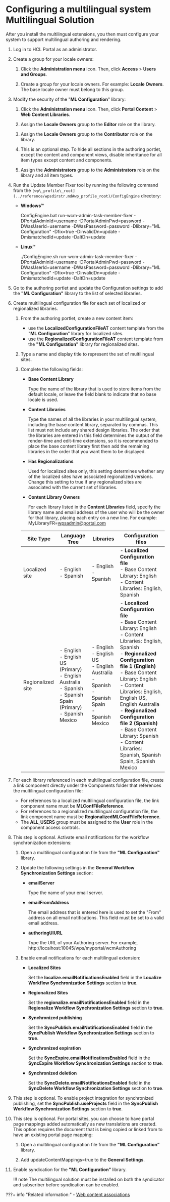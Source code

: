 # Configuring a multilingual system Multilingual Solution

After you install the multilingual extensions, you then must configure your system to support multilingual authoring and rendering.

1.  Log in to HCL Portal as an administrator.

2.  Create a group for your locale owners:

    1.  Click the **Administration menu** icon. Then, click **Access** \> **Users and Groups**.

    2.  Create a group for your locale owners. For example: **Locale Owners**. The base locale owner must belong to this group.

3.  Modify the security of the "**ML Configuration**" library:

    1.  Click the **Administration menu** icon. Then, click **Portal Content** \> **Web Content Libraries**.

    2.  Assign the **Locale Owners** group to the **Editor** role on the library.

    3.  Assign the **Locale Owners** group to the **Contributor** role on the library.

    4.  This is an optional step. To hide all sections in the authoring portlet, except the content and component views, disable inheritance for all item types except content and components.

    5.  Assign the **Administrators** group to the **Administrators** role on the library and all item types.

4.  Run the Update Member Fixer tool by running the following command from the `[wp\_profile\_root](../reference/wpsdirstr.md#wp_profile_root)/ConfigEngine` directory:

    -   **Windows™**

        ConfigEngine.bat run-wcm-admin-task-member-fixer -DPortalAdminId=username -DPortalAdminPwd=password -DWasUserId=username -DWasPassword=password -Dlibrary="ML Configuration" -Dfix=true -DinvalidDn=update -DmismatchedId=update -DaltDn=update

    -   **Linux™**

        ./ConfigEngine.sh run-wcm-admin-task-member-fixer -DPortalAdminId=username -DPortalAdminPwd=password -DWasUserId=username -DWasPassword=password -Dlibrary="ML Configuration" -Dfix=true -DinvalidDn=update -DmismatchedId=update -DaltDn=update

5.  Go to the authoring portlet and update the Configuration settings to add the **"ML Configuration"** library to the list of selected libraries.

6.  Create multilingual configuration file for each set of localized or regionalized libraries.

    1.  From the authoring portlet, create a new content item:

        -   use the **LocalizedConfigurationFileAT** content template from the "**ML Configuration**" library for localized sites.
        -   use the **RegionalizedConfigurationFileAT** content template from the **"ML Configuration"** library for regionalized sites.

    2.  Type a name and display title to represent the set of multilingual sites.

    3.  Complete the following fields:

        -   **Base Content Library**

            Type the name of the library that is used to store items from the default locale, or leave the field blank to indicate that no base locale is used.

        -   **Content Libraries**

            Type the names of all the libraries in your multilingual system, including the base content library, separated by commas. This list must not include any shared design libraries. The order that the libraries are entered in this field determines the output of the render-time and edit-time extensions, so it is recommended to place the base content library first then add the remaining libraries in the order that you want them to be displayed.

        -   **Has Regionalizations**

            Used for localized sites only, this setting determines whether any of the localized sites have associated regionalized versions. Change this setting to true if any regionalized sites are associated with the current set of libraries.

        -   **Content Library Owners**

            For each library listed in the **Content Libraries** field, specify the library name and email address of the user who will be the owner for that library, placing each entry on a new line. For example: MyLibraryFR=wpsadmin@portal.com

        |Site Type|Language Tree|Libraries|Configuration files|
        |---------|-------------|---------|-------------------|
        |Localized site|        -   English <br> -   Spanish|        -   English <br> -   Spanish|        -   **Localized Configuration file** <br> -   Base Content Library: English <br> -   Content Libraries: English, Spanish|
        |Regionalized site|        -   English <br> -   English US \(Primary\) <br> -   English Australia <br> -   Spanish <br> -   Spanish Spain \(Primary\) <br> -   Spanish Mexico|        -   English <br> -   English US <br> -   English Australia <br> -   Spanish <br> -   Spanish Spain <br> -   Spanish Mexico|        -   **Localized Configuration file** <br> -   Base Content Library: English <br> -   Content Libraries: English, Spanish <br> -   **Regionalized Configuration file 1 \(English\)** <br>  -   Base Content Library: English <br> -   Content Libraries: English, English US, English Australia <br> -   **Regionalized Configuration file 2 \(Spanish\)** <br> -   Base Content Library: Spanish <br> -   Content Libraries: Spanish, Spanish Spain, Spanish Mexico|

7.  For each library referenced in each multilingual configuration file, create a link component directly under the Components folder that references the multilingual configuration file:

    -   For references to a localized multilingual configuration file, the link component name must be **MLConfFileReference**.
    -   For references to a regionalized multilingual configuration file, the link component name must be **RegionalizedMLConfFileReference**.
    -   The **ALL\_USERS** group must be assigned to the **User** role in the component access controls.

8.  This step is optional. Activate email notifications for the workflow synchronization extensions:

    1.  Open a multilingual configuration file from the **"ML Configuration"** library.

    2.  Update the following settings in the **General Workflow Synchronization Settings** section:

        -   **emailServer**

            Type the name of your email server.

        -   **emailFromAddress**

            The email address that is entered here is used to set the "From" address on all email notifications. This field must be set to a valid email address.

        -   **authoringUIURL**

            Type the URL of your Authoring server. For example, http://localhost:10045/wps/myportal/wcmAuthoring

    3.  Enable email notifications for each multilingual extension:

        -   **Localized Sites**

            Set the **localize.emailNotificationsEnabled** field in the **Localize Workflow Synchronization Settings** section to **true**.

        -   **Regionalized Sites**

            Set the **regionalize.emailNotificationsEnabled** field in the **Regionalize Workflow Synchronization Settings** section to **true**.

        -   **Synchronized publishing**

            Set the **SyncPublish.emailNotificationsEnabled** field in the **SyncPublish Workflow Synchronization Settings** section to **true**.

        -   **Synchronized expiration**

            Set the **SyncExpire.emailNotificationsEnabled** field in the **SyncExpire Workflow Synchronization Settings** section to **true**.

        -   **Synchronized deletion**

            Set the **SyncDelete.emailNotificationsEnabled** field in the **SyncDelete Workflow Synchronization Settings** section to **true**.

9.  This step is optional. To enable project integration for synchronized publishing, set the **SyncPublish.useProjects** field in the **SyncPublish Workflow Synchronization Settings** section to **true**.

10. This step is optional. For portal sites, you can choose to have portal page mappings added automatically as new translations are created. This option requires the document that is being copied or linked from to have an existing portal page mapping:

    1.  Open a multilingual configuration file from the **"ML Configuration"** library.

    2.  Add updateContentMappings=true to the **General Settings**.

11. Enable syndication for the **"ML Configuration"** library.

    !!! note
        The multilingual solution must be installed on both the syndicator and subscriber before syndication can be enabled.



???+ info "Related information:"
    - [Web content associations](../../delivering_web_content/deliver_webcontent_on_portal/getting_started/wcm_delivery_contentmap_about.md)


